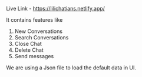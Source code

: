 Live Link - https://lilichatians.netlify.app/

It contains features like 
1. New Conversations
2. Search Conversations
3. Close Chat
4. Delete Chat
5. Send messages

We are using a Json file to load the default data in UI.
